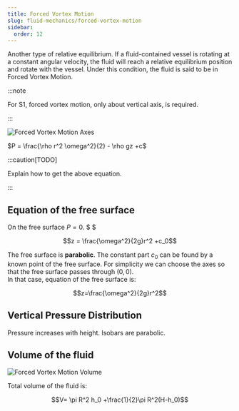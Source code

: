 ```yaml
---
title: Forced Vortex Motion
slug: fluid-mechanics/forced-vortex-motion
sidebar:
  order: 12
---
```


Another type of relative equilibrium. If a fluid-contained vessel is rotating at
a constant angular velocity, the fluid will reach a relative equilibrium
position and rotate with the vessel. Under this condition, the fluid is said to
be in Forced Vortex Motion.

:::note

For S1, forced vortex motion, only about vertical axis, is required.

:::

![Forced Vortex Motion Axes](/fluids/forced-vortex-motion.jpg)

$P = \frac{\rho r^2 \omega^2}{2} - \rho gz +c$

:::caution[TODO]

Explain how to get the above equation.

:::

## Equation of the free surface

On the free surface $P=0$. $ $

```math
z = \frac{\omega^2}{2g}r^2  +c_0
```

The free surface is **parabolic**. The constant part $c_0$ can be found by a
known point of the free surface. For simplicity we can choose the axes so that
the free surface passes through $(0,0)$.  
In that case, equation of the free surface is:

```math
z=\frac{\omega^2}{2g}r^2
```

## Vertical Pressure Distribution

Pressure increases with height. Isobars are parabolic.

## Volume of the fluid

![Forced Vortex Motion Volume](/fluids/forced-vortex-motion-volume.jpg)

Total volume of the fluid is:

```math
V=
\pi R^2 h_0
+\frac{1}{2}\pi R^2(H-h_0)
```
